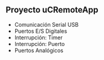 ## Proyecto uCRemoteApp ##


- Comunicación Serial USB
- Puertos E/S Digitales
- Interrupción: Timer
- Interrupción: Puerto
- Puertos Analógicos
